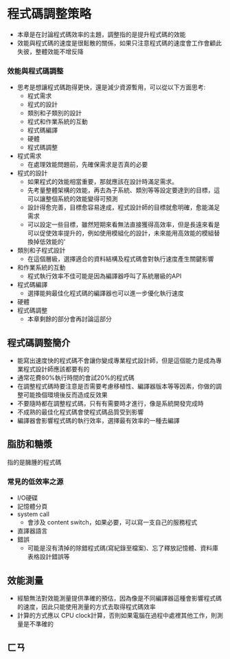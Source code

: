 # 程式碼調整策略
* 本章是在討論程式碼效率的主題，調整指的是提升程式碼的效能
* 效能與程式碼的速度是很鬆散的關係，如果只注意程式碼的速度會工作會顧此失彼，整體效能不增反降
### 效能與程式碼調整
* 思考是想讓程式碼跑得更快，還是減少資源暫用，可以從以下方面思考:
	* 程式需求
	* 程式的設計
	* 類別和子類別的設計
	* 程式和作業系統的互動
	* 程式碼編譯
	* 硬體
	* 程式碼調整
* 程式需求
	* 在處理效能問題前，先確保需求是否真的必要
* 程式的設計
	* 如果程式的效能相當重要，那就應該在設計時滿足需求。
	* 先考量整體架構的效能，再去為子系統、類別等等設定要達到的目標，這可以讓整個系統的效能變得可預測
	* 設計得愈完善，目標愈容易達成，程式設計師的目標就愈明確，愈能滿足需求
	* 可以設定一些目標，雖然短期來看無法直接獲得高效率，但是長遠來看是可以促使效率提升的，例如使用模組化的設計，未來能用高效能的模組替換掉低效能的'
* 類別和子程式設計
	* 在這個層級，選擇適合的資料結構及程式碼會對執行速度產生關鍵影響
* 和作業系統的互動
	* 程式執行效率不佳可能是因為編譯器呼叫了系統層級的API
* 程式碼編譯
	* 選擇能夠最佳化程式碼的編譯器也可以進一步優化執行速度
* 硬體
* 程式碼調整
	* 本章剩餘的部分會再討論這部分
## 程式碼調整簡介
* 能寫出速度快的程式碼不會讓你變成專業程式設計師，但是這個能力是成為專業程式設計師應該都要有的
* 通常花費80%執行時間的會試20%的程式碼
* 在調整程式碼時要注意是否需要考慮移植性、編譯器版本等等因素，你做的調整可能換個環境後反而造成反效果
* 不要隨時都在調整程式碼，只有有需要時才進行，像是系統開發完成時
* 不成熟的最佳化程式碼會使程式碼品質受到影響
* 編譯器會影響程式碼的執行效率，選擇最有效率的一種去編譯
## 脂肪和糖漿
指的是臃腫的程式碼
### 常見的低效率之源
* I/O硬碟
* 記憶體分頁
* system call
	* 會涉及 content switch，如果必要，可以寫一支自己的服務程式
* 直譯器語言
* 錯誤
	* 可能是沒有清掉的除錯程式碼(寫紀錄至檔案)、忘了釋放記憶體、資料庫表格設計錯誤等
## 效能測量
* 經驗無法對效能測量提供準確的預估，因為像是不同編譯器這種會影響程式碼的速度，因此只能使用測量的方式去取得程式碼效率
* 計算的方式應以 CPU clock計算，否則如果電腦在過程中處裡其他工作，則測量是不準確的
## ㄈㄢ
<!--stackedit_data:
eyJoaXN0b3J5IjpbMTM0NzM4NzMzOSwxNjkyNDAwMjg4LC0xNz
A5NTcwNjEzLC00OTc5MDkzNDMsMTQwNTQzNzE1MCwtMzE1MTYx
ODgxLC04OTk3NTU1MiwtMTI5NDgwODY4Myw4NDUyODQ4NTAsLT
E5ODYzMTMzMjFdfQ==
-->
